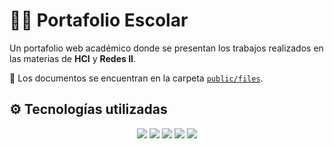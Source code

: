# 👨‍🎓 Portafolio Escolar

Un portafolio web académico donde se presentan los trabajos realizados en las materias de **HCI** y **Redes II**.

📂 Los documentos se encuentran en la carpeta [`public/files`](./public/files).

## ⚙️ Tecnologías utilizadas

<p align="center">
  <img src="https://img.shields.io/badge/Next.js-000000?style=for-the-badge&logo=nextdotjs&logoColor=white" />
  <img src="https://img.shields.io/badge/TailwindCSS-06B6D4?style=for-the-badge&logo=tailwindcss&logoColor=white" />
  <img src="https://img.shields.io/badge/shadcn/ui-18181B?style=for-the-badge&logo=shadcnui&logoColor=white" />
  <img src="https://img.shields.io/badge/Magic UI-8B5CF6?style=for-the-badge&logo=magicui&logoColor=white" />
  <img src="https://img.shields.io/badge/Framer Motion-0055FF?style=for-the-badge&logo=framer&logoColor=white" />
</p>
